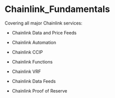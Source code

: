 # Chainlink_Fundamentals
Covering all major Chainlink services:

* Chainlink Data and Price Feeds

* Chainlink Automation

* Chainlink CCIP

* Chainlink Functions

* Chainlink VRF

* Chainlink Data Feeds

* Chainlink Proof of Reserve

